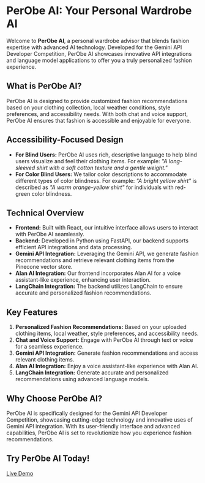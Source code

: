 # PerObe AI: Your Personal Wardrobe AI

Welcome to **PerObe AI**, a personal wardrobe advisor that blends fashion expertise with advanced AI technology. Developed for the Gemini API Developer Competition, PerObe AI showcases innovative API integrations and language model applications to offer you a truly personalized fashion experience.

## What is PerObe AI?

PerObe AI is designed to provide customized fashion recommendations based on your clothing collection, local weather conditions, style preferences, and accessibility needs. With both chat and voice support, PerObe AI ensures that fashion is accessible and enjoyable for everyone.

## Accessibility-Focused Design

- **For Blind Users:** PerObe AI uses rich, descriptive language to help blind users visualize and feel their clothing items. For example: *"A long-sleeved shirt with a soft cotton texture and a gentle weight."*
- **For Color Blind Users:** We tailor color descriptions to accommodate different types of color blindness. For example: *"A bright yellow shirt"* is described as *"A warm orange-yellow shirt"* for individuals with red-green color blindness.

## Technical Overview

- **Frontend:** Built with React, our intuitive interface allows users to interact with PerObe AI seamlessly.
- **Backend:** Developed in Python using FastAPI, our backend supports efficient API integrations and data processing.
- **Gemini API Integration:** Leveraging the Gemini API, we generate fashion recommendations and retrieve relevant clothing items from the Pinecone vector store.
- **Alan AI Integration:** Our frontend incorporates Alan AI for a voice assistant-like experience, enhancing user interaction.
- **LangChain Integration:** The backend utilizes LangChain to ensure accurate and personalized fashion recommendations.

## Key Features

1. **Personalized Fashion Recommendations:** Based on your uploaded clothing items, local weather, style preferences, and accessibility needs.
2. **Chat and Voice Support:** Engage with PerObe AI through text or voice for a seamless experience.
3. **Gemini API Integration:** Generate fashion recommendations and access relevant clothing items.
4. **Alan AI Integration:** Enjoy a voice assistant-like experience with Alan AI.
5. **LangChain Integration:** Generate accurate and personalized recommendations using advanced language models.

## Why Choose PerObe AI?

PerObe AI is specifically designed for the Gemini API Developer Competition, showcasing cutting-edge technology and innovative uses of Gemini API integration. With its user-friendly interface and advanced capabilities, PerObe AI is set to revolutionize how you experience fashion recommendations.

## Try PerObe AI Today!

[Live Demo](https://perobeai.vercel.app/) 

